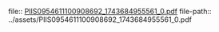 file:: [PIIS0954611100908692_1743684955561_0.pdf](../assets/PIIS0954611100908692_1743684955561_0.pdf)
file-path:: ../assets/PIIS0954611100908692_1743684955561_0.pdf
